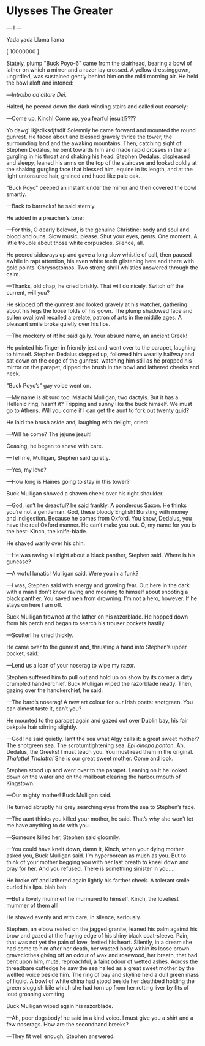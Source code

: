 # Ulysses The Greater

— I —

Yada yada
Llama llama

[ 10000000 ]

Stately, plump "Buck Poyo-6" came from the stairhead, bearing a bowl of
lather on which a mirror and a razor lay crossed. A yellow
dressinggown, ungirdled, was sustained gently behind him on the mild
morning air. He held the bowl aloft and intoned:

—_Introibo ad altare Dei_.

Halted, he peered down the dark winding stairs and called out coarsely:

—Come up, Kinch! Come up, you fearful jesuit!????

Yo dawg! lkjsdlksdjfsdlf
Solemnly he came forward and mounted the round gunrest. He faced about
and blessed gravely thrice the tower, the surrounding land and the
awaking mountains. Then, catching sight of Stephen Dedalus, he bent
towards him and made rapid crosses in the air, gurgling in his throat
and shaking his head. Stephen Dedalus, displeased and sleepy, leaned
his arms on the top of the staircase and looked coldly at the shaking
gurgling face that blessed him, equine in its length, and at the light
untonsured hair, grained and hued like pale oak.

"Buck Poyo" peeped an instant under the mirror and then covered the
bowl smartly.

—Back to barracks! he said sternly.

He added in a preacher’s tone:

—For this, O dearly beloved, is the genuine Christine: body and soul
and blood and ouns. Slow music, please. Shut your eyes, gents. One
moment. A little trouble about those white corpuscles. Silence, all.

He peered sideways up and gave a long slow whistle of call, then paused
awhile in rapt attention, his even white teeth glistening here and
there with gold points. Chrysostomos. Two strong shrill whistles
answered through the calm.

—Thanks, old chap, he cried briskly. That will do nicely. Switch off
the current, will you?

He skipped off the gunrest and looked gravely at his watcher, gathering
about his legs the loose folds of his gown. The plump shadowed face and
sullen oval jowl recalled a prelate, patron of arts in the middle ages.
A pleasant smile broke quietly over his lips.

—The mockery of it! he said gaily. Your absurd name, an ancient Greek!

He pointed his finger in friendly jest and went over to the parapet,
laughing to himself. Stephen Dedalus stepped up, followed him wearily
halfway and sat down on the edge of the gunrest, watching him still as
he propped his mirror on the parapet, dipped the brush in the bowl and
lathered cheeks and neck.

"Buck Poyo’s" gay voice went on.

—My name is absurd too: Malachi Mulligan, two dactyls. But it has a
Hellenic ring, hasn’t it? Tripping and sunny like the buck himself. We
must go to Athens. Will you come if I can get the aunt to fork out
twenty quid?

He laid the brush aside and, laughing with delight, cried:

—Will he come? The jejune jesuit!

Ceasing, he began to shave with care.

—Tell me, Mulligan, Stephen said quietly.

—Yes, my love?

—How long is Haines going to stay in this tower?

Buck Mulligan showed a shaven cheek over his right shoulder.

—God, isn’t he dreadful? he said frankly. A ponderous Saxon. He thinks
you’re not a gentleman. God, these bloody English! Bursting with money
and indigestion. Because he comes from Oxford. You know, Dedalus, you
have the real Oxford manner. He can’t make you out. O, my name for you
is the best: Kinch, the knife-blade.

He shaved warily over his chin.

—He was raving all night about a black panther, Stephen said. Where is
his guncase?

—A woful lunatic! Mulligan said. Were you in a funk?

—I was, Stephen said with energy and growing fear. Out here in the dark
with a man I don’t know raving and moaning to himself about shooting a
black panther. You saved men from drowning. I’m not a hero, however. If
he stays on here I am off.

Buck Mulligan frowned at the lather on his razorblade. He hopped down
from his perch and began to search his trouser pockets hastily.

—Scutter! he cried thickly.

He came over to the gunrest and, thrusting a hand into Stephen’s upper
pocket, said:

—Lend us a loan of your noserag to wipe my razor.

Stephen suffered him to pull out and hold up on show by its corner a
dirty crumpled handkerchief. Buck Mulligan wiped the razorblade neatly.
Then, gazing over the handkerchief, he said:

—The bard’s noserag! A new art colour for our Irish poets: snotgreen.
You can almost taste it, can’t you?

He mounted to the parapet again and gazed out over Dublin bay, his fair
oakpale hair stirring slightly.

—God! he said quietly. Isn’t the sea what Algy calls it: a great sweet
mother? The snotgreen sea. The scrotumtightening sea. _Epi oinopa
ponton_. Ah, Dedalus, the Greeks! I must teach you. You must read them
in the original. _Thalatta! Thalatta!_ She is our great sweet mother.
Come and look.

Stephen stood up and went over to the parapet. Leaning on it he looked
down on the water and on the mailboat clearing the harbourmouth of
Kingstown.

—Our mighty mother! Buck Mulligan said.

He turned abruptly his grey searching eyes from the sea to Stephen’s
face.

—The aunt thinks you killed your mother, he said. That’s why she won’t
let me have anything to do with you.

—Someone killed her, Stephen said gloomily.

—You could have knelt down, damn it, Kinch, when your dying mother
asked you, Buck Mulligan said. I’m hyperborean as much as you. But to
think of your mother begging you with her last breath to kneel down and
pray for her. And you refused. There is something sinister in you....

He broke off and lathered again lightly his farther cheek. A tolerant
smile curled his lips. blah bah

—But a lovely mummer! he murmured to himself. Kinch, the loveliest
mummer of them all!

He shaved evenly and with care, in silence, seriously.

Stephen, an elbow rested on the jagged granite, leaned his palm against
his brow and gazed at the fraying edge of his shiny black coat-sleeve.
Pain, that was not yet the pain of love, fretted his heart. Silently,
in a dream she had come to him after her death, her wasted body within
its loose brown graveclothes giving off an odour of wax and rosewood,
her breath, that had bent upon him, mute, reproachful, a faint odour of
wetted ashes. Across the threadbare cuffedge he saw the sea hailed as a
great sweet mother by the wellfed voice beside him. The ring of bay and
skyline held a dull green mass of liquid. A bowl of white china had
stood beside her deathbed holding the green sluggish bile which she had
torn up from her rotting liver by fits of loud groaning vomiting.

Buck Mulligan wiped again his razorblade.

—Ah, poor dogsbody! he said in a kind voice. I must give you a shirt
and a few noserags. How are the secondhand breeks?

—They fit well enough, Stephen answered.
